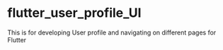 # flutter_user_profile_UI
This is for developing User profile and navigating on different pages for Flutter
